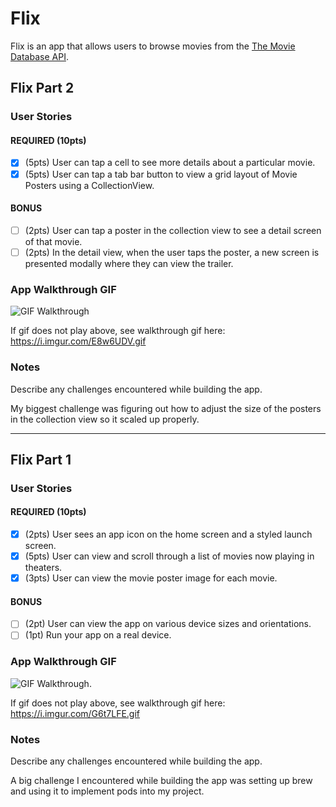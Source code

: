 # Flix

Flix is an app that allows users to browse movies from the [The Movie Database API](http://docs.themoviedb.apiary.io/#).


## Flix Part 2

### User Stories

#### REQUIRED (10pts)
- [x] (5pts) User can tap a cell to see more details about a particular movie.
- [x] (5pts) User can tap a tab bar button to view a grid layout of Movie Posters using a CollectionView.

#### BONUS
- [ ] (2pts) User can tap a poster in the collection view to see a detail screen of that movie.
- [ ] (2pts) In the detail view, when the user taps the poster, a new screen is presented modally where they can view the trailer.

### App Walkthrough GIF
![GIF Walkthrough](https://i.imgur.com/E8w6UDV.gif)

If gif does not play above, see walkthrough gif here: https://i.imgur.com/E8w6UDV.gif


### Notes
Describe any challenges encountered while building the app.

My biggest challenge was figuring out how to adjust the size of the posters in the collection view so it scaled up properly.

---

## Flix Part 1

### User Stories

#### REQUIRED (10pts)
- [x] (2pts) User sees an app icon on the home screen and a styled launch screen.
- [x] (5pts) User can view and scroll through a list of movies now playing in theaters.
- [x] (3pts) User can view the movie poster image for each movie.

#### BONUS
- [ ] (2pt) User can view the app on various device sizes and orientations.
- [ ] (1pt) Run your app on a real device.

### App Walkthrough GIF
![GIF Walkthrough](https://i.imgur.com/G6t7LFE.gif).

If gif does not play above, see walkthrough gif here: https://i.imgur.com/G6t7LFE.gif


### Notes
Describe any challenges encountered while building the app.

A big challenge I encountered while building the app was setting up brew and using it to implement pods into my project.
